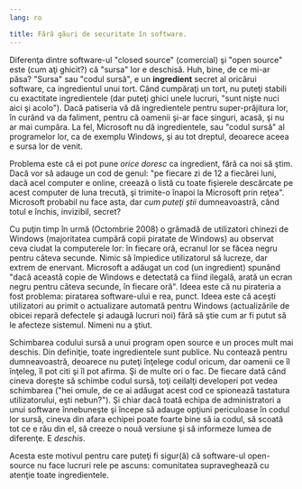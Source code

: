 ```yaml
---
lang: ro

title: Fără găuri de securitate în software.
---
```

Diferenţa dintre software-ul "closed source" (comercial) şi "open source"
este (cum aţi ghicit?) că "sursa" lor e deschisă. Huh, bine, de ce mi-ar păsa?
"Sursa" sau "codul sursă", e un <b>ingredient</b> secret al oricărui software,
ca ingredientul unui tort. Când cumpăraţi un tort, nu puteţi stabili cu exactitate
ingredientele (dar puteţi ghici unele lucruri, "sunt nişte nuci aici şi acolo").
Dacă patiseria vă dă ingredientele pentru super-prăjitura lor, în curând va da faliment,
pentru că oamenii şi-ar face singuri, acasă, şi nu ar mai cumpăra. La fel, Microsoft nu
dă ingredientele, sau "codul sursă" al programelor lor, ca de exemplu Windows, şi au tot
dreptul, deoarece aceea e sursa lor de venit. 

Problema este că ei pot pune <i>orice doresc</i> ca ingredient, fără ca noi să ştim.
Dacă vor să adauge un cod de genul: "pe fiecare zi de 12 a fiecărei luni, dacă acel
computer e online, creează o listă cu toate fişierele descărcate pe acest computer
de luna trecută, şi trimite-o înapoi la Microsoft prin reţea". Microsoft probabil nu
face asta, dar <i>cum puteţi ştii</i> dumneavoastră, când totul e închis, invizibil,
secret?

Cu puţin timp în urmă (Octombrie 2008) o grămadă de utilizatori chinezi de Windows
(majoritatea cumpără copii piratate de Windows) au observat ceva ciudat la computerele
lor: în fiecare oră, ecranul lor se făcea negru pentru câteva secunde. Nimic să împiedice
utilizatorul să lucreze, dar extrem de enervant. Microsoft a adăugat un cod (un ingredient)
spunând "dacă această copie de Windows e detectată ca fiind ilegală, arată un ecran negru
pentru câteva secunde, în fiecare oră". Ideea este că nu pirateria a fost problema: piratarea
software-ului e rea, punct. Ideea este că aceşti utilizatori au primit o actualizare automată
pentru Windows (actualizările de obicei repară defectele şi adaugă lucruri noi) fără să ştie
cum ar fi putut să le afecteze sistemul. Nimeni nu a ştiut.

Schimbarea codului sursă a unui program open source e un proces mult mai deschis.
Din definiţie, toate ingredientele sunt publice. Nu contează pentru dumneavoastră,
deoarece nu puteţi înţelege codul oricum, dar oamenii ce îl înţeleg, îl pot citi
şi îl pot afirma. Şi de multe ori o fac. De fiecare dată când cineva doreşte să schimbe
codul sursă, toţi ceilalţi developeri pot vedea schimbarea ("hei omule, de ce ai adăugat
acest cod ce spionează tastatura utilizatorului, eşti nebun?"). Şi chiar dacă toată echipa
de administratori a unui software înnebuneşte şi începe să adauge opţiuni periculoase în
codul lor sursă, cineva din afara echipei poate foarte bine să ia codul, să scoată tot ce e
rău din el, să creeze o nouă versiune şi să informeze lumea de diferenţe. E <i>deschis</i>.

Acesta este motivul pentru care puteţi fi sigur(ă) că software-ul open-source nu face
lucruri rele pe ascuns: comunitatea supraveghează cu atenţie toate ingredientele.




